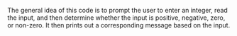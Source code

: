 The general idea of this code is to prompt the user to enter an integer,
read the input, and then determine whether the input is positive, negative, 
zero, or non-zero. It then prints out a corresponding message based on the input.

